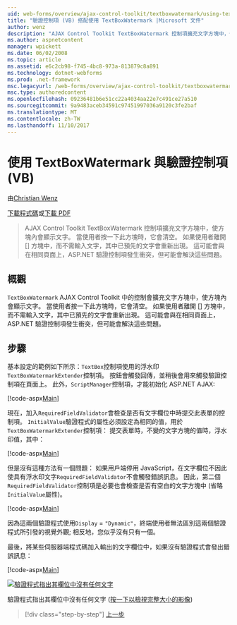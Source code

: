```yaml
---
uid: web-forms/overview/ajax-control-toolkit/textboxwatermark/using-textboxwatermark-with-validation-controls-vb
title: "驗證控制項 (VB) 搭配使用 TextBoxWatermark |Microsoft 文件"
author: wenz
description: "AJAX Control Toolkit TextBoxWatermark 控制項擴充文字方塊中，使方塊內會顯示文字。 當使用者按一下 [到] 方塊，它我..."
ms.author: aspnetcontent
manager: wpickett
ms.date: 06/02/2008
ms.topic: article
ms.assetid: e6c2cb98-f745-4bc8-973a-813879c8a891
ms.technology: dotnet-webforms
ms.prod: .net-framework
msc.legacyurl: /web-forms/overview/ajax-control-toolkit/textboxwatermark/using-textboxwatermark-with-validation-controls-vb
msc.type: authoredcontent
ms.openlocfilehash: 09236481b6e51cc22a4034aa22e7c491ce27a510
ms.sourcegitcommit: 9a9483aceb34591c97451997036a9120c3fe2baf
ms.translationtype: MT
ms.contentlocale: zh-TW
ms.lasthandoff: 11/10/2017
---
```

<a name="using-textboxwatermark-with-validation-controls-vb"></a>使用 TextBoxWatermark 與驗證控制項 (VB)
====================
由[Christian Wenz](https://github.com/wenz)

[下載程式碼](http://download.microsoft.com/download/9/3/f/93f8daea-bebd-4821-833b-95205389c7d0/TextBoxWatermark2.vb.zip)或[下載 PDF](http://download.microsoft.com/download/b/6/a/b6ae89ee-df69-4c87-9bfb-ad1eb2b23373/textboxwatermark2VB.pdf)

> AJAX Control Toolkit TextBoxWatermark 控制項擴充文字方塊中，使方塊內會顯示文字。 當使用者按一下此方塊時，它會清空。 如果使用者離開 [] 方塊中，而不需輸入文字，其中已預先的文字會重新出現。 這可能會與在相同頁面上，ASP.NET 驗證控制項發生衝突，但可能會解決這些問題。


## <a name="overview"></a>概觀

`TextBoxWatermark` AJAX Control Toolkit 中的控制會擴充文字方塊中，使方塊內會顯示文字。 當使用者按一下此方塊時，它會清空。 如果使用者離開 [] 方塊中，而不需輸入文字，其中已預先的文字會重新出現。 這可能會與在相同頁面上，ASP.NET 驗證控制項發生衝突，但可能會解決這些問題。

## <a name="steps"></a>步驟

基本設定的範例如下所示：`TextBox`控制項使用的浮水印`TextBoxWatermarkExtender`控制項。 按鈕會觸發回傳，並稍後會用來觸發驗證控制項在頁面上。 此外，`ScriptManager`控制項，才能初始化 ASP.NET AJAX:

[!code-aspx[Main](using-textboxwatermark-with-validation-controls-vb/samples/sample1.aspx)]

現在，加入`RequiredFieldValidator`會檢查是否有文字欄位中時提交此表單的控制項。 `InitialValue`驗證程式的屬性必須設定為相同的值，用於`TextBoxWatermarkExtender`控制項： 提交表單時，不變的文字方塊的值時，浮水印值，其中：

[!code-aspx[Main](using-textboxwatermark-with-validation-controls-vb/samples/sample2.aspx)]

但是沒有這種方法有一個問題： 如果用戶端停用 JavaScript，在文字欄位不因此使具有浮水印文字`RequiredFieldValidator`不會觸發錯誤訊息。 因此，第二個`RequiredFieldValidator`控制項是必要也會檢查是否有空白的文字方塊中 (省略`InitialValue`屬性)。

[!code-aspx[Main](using-textboxwatermark-with-validation-controls-vb/samples/sample3.aspx)]

因為這兩個驗證程式使用`Display` = `"Dynamic"`，終端使用者無法區別這兩個驗證程式所引發的視覺外觀; 相反地，您似乎沒有只有一個。

最後，將某些伺服器端程式碼加入輸出的文字欄位中，如果沒有驗證程式會發出錯誤訊息：

[!code-aspx[Main](using-textboxwatermark-with-validation-controls-vb/samples/sample4.aspx)]


[![驗證程式指出其欄位中沒有任何文字](using-textboxwatermark-with-validation-controls-vb/_static/image2.png)](using-textboxwatermark-with-validation-controls-vb/_static/image1.png)

驗證程式指出其欄位中沒有任何文字 ([按一下以檢視完整大小的影像](using-textboxwatermark-with-validation-controls-vb/_static/image3.png))

>[!div class="step-by-step"]
[上一步](using-textboxwatermark-in-a-formview-vb.md)
